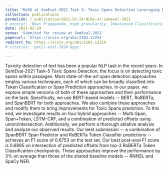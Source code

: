 ```yaml
---
title: "NLRG at SemEval-2021 Task 5: Toxic Spans Detection Leveraging BERT-based Token Classification and Span Prediction Techniques"
collection: publications
permalink: /_publication/2021-02-24-NLRG-at-semeval-2021
# excerpt: 'News Propaganda, High granularity, Imbalanced Classification, Contextual Embeddings'
date: 2021-02-24
venue: 'Submited for review at SemEval-2021'
paperurl: 'https://arxiv.org/abs/2102.12254'
redirect_to: https://arxiv.org/abs/2102.12254
# citation: 'patil-etal-2020-bpgc'

---
```

Toxicity detection of text has been a popular NLP task in the recent years. In SemEval-2021 Task-5 Toxic Spans Detection, the focus is on detecting toxic spans within passages. Most state-of-the-art span detection approaches employ various techniques, each of which can be broadly classified into Token Classification or Span Prediction approaches. In our paper, we explore simple versions of both of these approaches and their performance on the task. Specifically, we use BERT-based models -- BERT, RoBERTa, and SpanBERT for both approaches. We also combine these approaches and modify them to bring improvements for Toxic Spans prediction. To this end, we investigate results on four hybrid approaches -- Multi-Span, Span+Token, LSTM-CRF, and a combination of predicted offsets using union/intersection. Additionally, we perform a thorough ablative analysis and analyze our observed results. Our best submission -- a combination of SpanBERT Span Predictor and RoBERTa Token Classifier predictions -- achieves an F1 score of 0.6753 on the test set. Our best post-eval F1 score is 0.6895 on intersection of predicted offsets from top-3 RoBERTa Token Classification checkpoints. These approaches improve the performance by 3% on average than those of the shared baseline models -- RNNSL and SpaCy NER.
